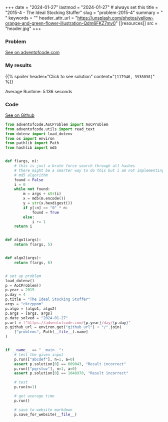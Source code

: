 +++
date = "2024-01-27"
lastmod = "2024-01-27" # always set this
title = "2015-4 - The Ideal Stocking Stuffer"
slug = "problem-2015-4"
summary = " "
keywords = ""
header_attr_url = "https://unsplash.com/photos/yellow-orange-and-green-flower-illustration-Qdm6FKZ7mv0"
[[resources]]
    src = "header.jpg"
+++

### Problem

[See on adventofcode.com](https://adventofcode.com/2015/day/4)

### My results

{{% spoiler header="Click to see solution" content="```[117946, 3938038]```" %}}

Average Runtime: 5.136 seconds

### Code

[See on Github](https://github.com/nick16180/adventofcodeproblems/xmas2015d04.py)

```python
from adventofcode.AoCProblem import AoCProblem
from adventofcode.utils import read_text
from dotenv import load_dotenv
from os import environ
from pathlib import Path
from hashlib import md5


def f(args, n):
    # this is just a brute force search through all hashes
    # there might be a smarter way to do this but i am not implementing the
    # md5 algorithm
    found = False
    i = 0
    while not found:
        m = args + str(i)
        x = md5(m.encode())
        y = str(x.hexdigest())
        if y[:n] == "0" * n:
            found = True
        else:
            i += 1
    return i


def algo1(args):
    return f(args, 5)


def algo2(args):
    return f(args, 6)


# set up problem
load_dotenv()
p = AoCProblem()
p.year = 2015
p.day = 4
p.title = "The Ideal Stocking Stuffer"
args = "ckczppom"
p.algo = [algo1, algo2]
p.args = [args, args]
p.date_solved = "2024-01-27"
p.url = f"https://adventofcode.com/{p.year}/day/{p.day}"
p.github_url = environ.get("github_url") + "/".join(
    ["problems", Path(__file__).name]
)


if __name__ == "__main__":
    # test the given input
    p.run(["abcdef"], n=1, a=0)
    assert p.solution[0] == 609043, "Result incorrect"
    p.run(["pqrstuv"], n=1, a=0)
    assert p.solution[0] == 1048970, "Result incorrect"

    # test
    p.run(n=1)

    # get average time
    p.run()

    # save to website markdown
    p.save_for_website(__file__)

```